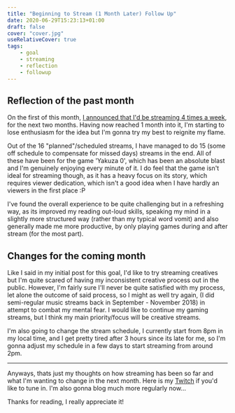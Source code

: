 ```yaml
---
title: "Beginning to Stream (1 Month Later) Follow Up"
date: 2020-06-29T15:23:13+01:00
draft: false
cover: "cover.jpg"
useRelativeCover: true
tags:
    - goal
    - streaming
    - reflection
    - followup
---
```


## Reflection of the past month

On the first of this month, [I announced that I'd be streaming 4 times a week](/posts/2020-06-01-beginning-to-stream/), for the next two months. Having now reached 1 month into it, I'm starting to lose enthusiasm for the idea but I'm gonna try my best to reignite my flame.

Out of the 16 "planned"/scheduled streams, I have managed to do 15 (some off schedule to compensate for missed days) streams in the end. All of these have been for the game 'Yakuza 0', which has been an absolute blast and I'm genuinely enjoying every minute of it. I do feel that the game isn't ideal for streaming though, as it has a heavy focus on its story, which requires viewer dedication, which isn't a good idea when I have hardly an viewers in the first place :P

I've found the overall experience to be quite challenging but in a refreshing way, as its improved my reading out-loud skills, speaking my mind in a slightly more structured way (rather than my typical word vomit) and also generally made me more productive, by only playing games during and after stream (for the most part).

## Changes for the coming month

Like I said in my initial post for this goal, I'd like to try streaming creatives but I'm quite scared of having my inconsistent creative process out in the public. However, I'm fairly sure I'll never be quite satisfied with my process, let alone the outcome of said process, so I might as well try again, (I did semi-regular music streams back in September - November 2018) in attempt to combat my mental fear. I would like to continue my gaming streams, but I think my main priority/focus will be creative streams.

I'm also going to change the stream schedule, I currently start from 8pm in my local time, and I get pretty tired after 3 hours since its late for me, so I'm gonna adjust my schedule in a few days to start streaming from around 2pm.

----

Anyways, thats just my thoughts on how streaming has been so far and what I'm wanting to change in the next month. Here is my [Twitch](https://twitch.tv/arcticnoah) if you'd like to tune in. I'm also gonna blog much more regularly now...

Thanks for reading, I really appreciate it!